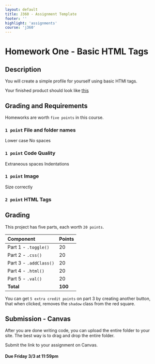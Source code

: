 ```yaml
---
layout: default
title: J360 - Assignment Template
footer: ''
highlight: 'assignments'
course: 'j360'
---
```

# Homework One - Basic HTML Tags
## Description
You will create a simple profile for yourself using basic HTMl tags.

Your finished product should look like [this](img/hw1-finished.png)

## Grading and Requirements
Homeworks are worth `five points` in this course.

### `1 point` File and folder names
Lower case
No spaces

### `1 point` Code Quality
Extraneous spaces
Indentations

### `1 point` Image
Size correctly

### `2 point` HTML Tags


## Grading

This project has five parts, each worth `20 points`.

| Component              | Points  |
|:-----------------------|:--------|
| Part 1 - `.toggle()`   | 20      |
| Part 2 - `.css()`      | 20      |
| Part 3 - `.addClass()` | 20      |
| Part 4 - `.html()`     | 20      |
| Part 5 - `.val()`      | 20      |
| **Total**              | **100** |

You can get `5 extra credit points` on part 3 by creating another button, that when clicked, removes the `shadow` class from the red square.

## Submission - Canvas
After you are done writing code, you can upload the entire folder to your site. The best way is to drag and drop the entire folder.

Submit the link to your assignment on Canvas.

#### **Due Friday 3/3 at 11:59pm**